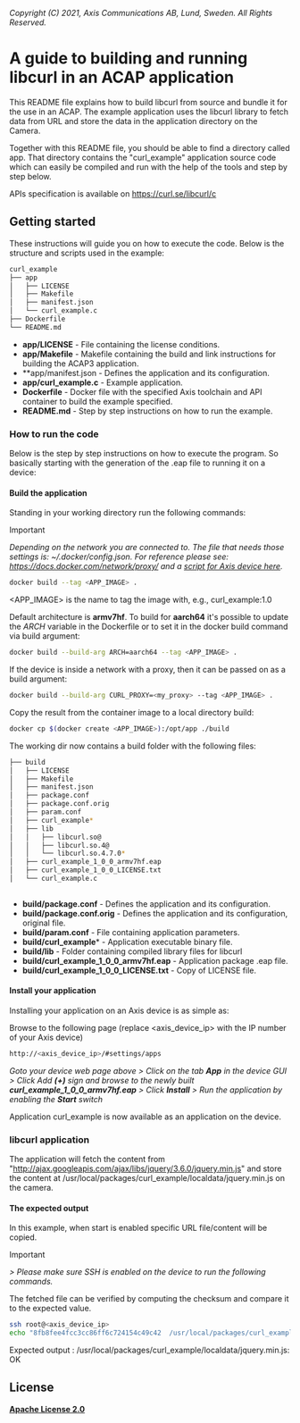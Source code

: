  *Copyright (C) 2021, Axis Communications AB, Lund, Sweden. All Rights Reserved.*

# A guide to building and running libcurl in an ACAP application
This README file explains how to build libcurl from source and bundle it for the use in an ACAP. The example application uses the libcurl library to fetch data from
URL and store the data in the application directory on the Camera.

Together with this README file, you should be able to find a directory called app. That directory contains the "curl_example" application source code which can easily
be compiled and run with the help of the tools and step by step below.

APIs specification is available on https://curl.se/libcurl/c

## Getting started
These instructions will guide you on how to execute the code. Below is the structure and scripts used in the example:

```bash
curl_example
├── app
│   ├── LICENSE
│   ├── Makefile
│   ├── manifest.json
│   └── curl_example.c
├── Dockerfile
└── README.md
```

* **app/LICENSE**        - File containing the license conditions.
* **app/Makefile**       - Makefile containing the build and link instructions for building the ACAP3 application.
* **app/manifest.json    - Defines the application and its configuration.
* **app/curl_example.c** - Example application.
* **Dockerfile**         - Docker file with the specified Axis toolchain and API container to build the example specified.
* **README.md**          - Step by step instructions on how to run the example.

### How to run the code
Below is the step by step instructions on how to execute the program. So basically starting with the generation of the .eap file to running it on a device:

#### Build the application
Standing in your working directory run the following commands:

> [!IMPORTANT]
> *Depending on the network you are connected to.
The file that needs those settings is: *~/.docker/config.json.*
For reference please see: https://docs.docker.com/network/proxy/ and a
[script for Axis device here](../../FAQs.md#HowcanIset-upnetworkproxysettingsontheAxisdevice?).*

```bash
docker build --tag <APP_IMAGE> .
```

<APP_IMAGE> is the name to tag the image with, e.g., curl_example:1.0

Default architecture is **armv7hf**. To build for **aarch64** it's possible to
update the *ARCH* variable in the Dockerfile or to set it in the docker build
command via build argument:
```bash
docker build --build-arg ARCH=aarch64 --tag <APP_IMAGE> .
```

If the device is inside a network with a proxy, then it can be passed on as a build argument:
```bash
docker build --build-arg CURL_PROXY=<my_proxy> --tag <APP_IMAGE> .
```

Copy the result from the container image to a local directory build:

```bash
docker cp $(docker create <APP_IMAGE>):/opt/app ./build
```

The working dir now contains a build folder with the following files:

```bash
├── build
│   ├── LICENSE
│   ├── Makefile
│   ├── manifest.json
│   ├── package.conf
│   ├── package.conf.orig
│   ├── param.conf
│   ├── curl_example*
│   ├── lib
│   │   ├── libcurl.so@
│   │   ├── libcurl.so.4@
│   │   └── libcurl.so.4.7.0*
│   ├── curl_example_1_0_0_armv7hf.eap
│   ├── curl_example_1_0_0_LICENSE.txt
│   └── curl_example.c
 
```

* **build/package.conf** - Defines the application and its configuration.
* **build/package.conf.orig** - Defines the application and its configuration, original file.
* **build/param.conf** - File containing application parameters.
* **build/curl_example*** - Application executable binary file.
* **build/lib** - Folder containing compiled library files for libcurl
* **build/curl_example_1_0_0_armv7hf.eap** - Application package .eap file.
* **build/curl_example_1_0_0_LICENSE.txt** - Copy of LICENSE file.

#### Install your application
Installing your application on an Axis device is as simple as:

Browse to the following page (replace <axis_device_ip> with the IP number of your Axis device)

```bash
http://<axis_device_ip>/#settings/apps
```

*Goto your device web page above > Click on the tab **App** in the device GUI > Click Add **(+)** sign and browse to
the newly built **curl_example_1_0_0_armv7hf.eap** > Click **Install** > Run the application by enabling the **Start** switch*

Application curl_example is now available as an application on the device.

### libcurl application
The application will fetch the content from "http://ajax.googleapis.com/ajax/libs/jquery/3.6.0/jquery.min.js" and store the content at /usr/local/packages/curl_example/localdata/jquery.min.js on the camera.

#### The expected output
In this example, when start is enabled specific URL file/content will be copied.

>[!IMPORTANT]
*> Please make sure SSH is enabled on the device to run the following commands.*

The fetched file can be verified by computing the checksum and compare it to the expected value.

```bash
ssh root@<axis_device_ip>
echo "8fb8fee4fcc3cc86ff6c724154c49c42  /usr/local/packages/curl_example/localdata/jquery.min.js" | md5sum -c -
```

Expected output : /usr/local/packages/curl_example/localdata/jquery.min.js: OK

## License
**[Apache License 2.0](../../LICENSE)**
